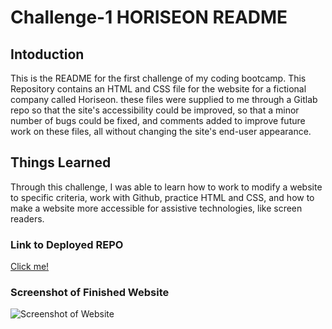 # Challenge-1 HORISEON README

## Intoduction
This is the README for the first challenge of my coding bootcamp. This Repository contains an HTML and CSS file for the website for a fictional company called Horiseon. these files were supplied to me through a Gitlab repo so that the site's accessibility could be improved, so that a minor number of bugs could be fixed, and comments added to improve future work on these files, all without changing the site's end-user appearance.

## Things Learned
Through this challenge, I was able to learn how to work to modify a website to specific criteria, work with Github, practice HTML and CSS, and how to make a website more accessible for assistive technologies, like screen readers.

### Link to Deployed REPO
[Click me!]()


### Screenshot of Finished Website
![Screenshot of Website](./Assets/Readme%20Screenshot.png)